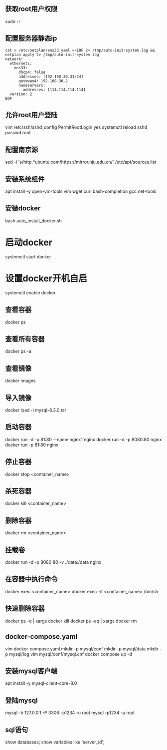 ## 获取root用户权限
sudo -i
## 配置服务器静态ip
```shell
cat > /etc/netplan/ens33.yaml <<EOF 2> /tmp/auto-init-system.log && netplan apply 2> /tmp/auto-init-system.log
network:
  ethernets:
    ens33:
      dhcp4: false
      addresses: [192.168.30.31/24]
      gateway4: 192.168.30.2
      nameservers:
        addresses: [114.114.114.114]
  version: 2
EOF
```
## 允许root用户登陆
vim /etc/ssh/sshd_config
PermitRootLogin yes
systemctl reload sshd
passwd root
## 配置南京源
sed -i 's/http.*ubuntu.com/https:\/\/mirror.nju.edu.cn/' /etc/apt/sources.list
## 安装系统组件
apt install -y open-vm-tools vim wget curl bash-completion gcc net-tools
## 安装docker
bash auto_install_docker.sh
# 启动docker
systemctl start docker
# 设置docker开机自启
systemctl enable docker
## 查看容器
docker ps
## 查看所有容器
docker ps -a
## 查看镜像
docker images
## 导入镜像
docker load -i mysql-8.3.0.tar

## 启动容器
docker run -d -p 81:80 --name nginx1 nginx
docker run -d -p 8080:80 nginx
docker run -p 81:80 nginx

## 停止容器
docker stop <container_name>
## 杀死容器
docker kill <container_name>
## 删除容器
docker rm <container_name>
## 挂载卷
docker run -d -p 8080:80 -v ./data:/data nginx
## 在容器中执行命令
docker exec <container_name> <command>
docker exec -it <container_name> /bin/sh
## 快速删除容器
docker ps -q | xargs docker kill
docker ps -aq | xargs docker rm

## docker-compose.yaml
vim docker-compose.yaml
mkdir -p mysql/conf
mkdir -p mysql/data
mkdir -p mysql/log
vim mysql/conf/mysql.cnf
docker compose up -d
## 安装mysql客户端
apt install -y mysql-client-core-8.0
## 登陆mysql
mysql -h 127.0.0.1 -P 3306 -p1234 -u root
mysql -p1234 -u root
## sql语句
show databases;
show variables like 'server_id';